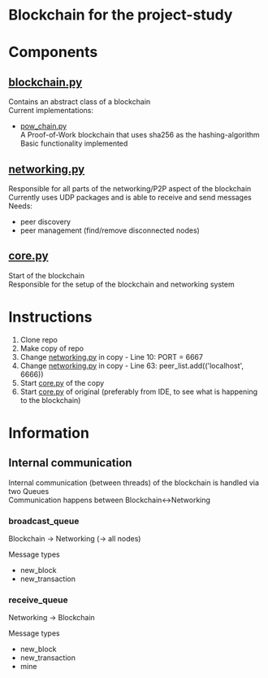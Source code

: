 # Blockchain for the project-study

# Components
## [blockchain.py](./blockchain.py)
Contains an abstract class of a blockchain \
Current implementations:
* [pow_chain.py](./pow_chain.py)\
A Proof-of-Work blockchain that uses sha256 as the hashing-algorithm \
Basic functionality implemented
## [networking.py](./networking-py)
Responsible for all parts of the networking/P2P aspect of the blockchain \
Currently uses UDP packages and is able to receive and send messages\
Needs:
* peer discovery
* peer management (find/remove disconnected nodes)
## [core.py](./core.py)
Start of the blockchain \
Responsible for the setup of the blockchain and networking system

# Instructions
1. Clone repo
2. Make copy of repo
3. Change [networking.py](./networking-py) in copy - Line 10: PORT = 6667 
4. Change [networking.py](./networking-py) in copy - Line 63: peer_list.add(('localhost', 6666))
5. Start [core.py](./core.py) of the copy
6. Start [core.py](./core.py) of original (preferably from IDE, to see what is happening to the blockchain)

# Information
## Internal communication
Internal communication (between threads) of the blockchain is handled via two Queues \
Communication happens between Blockchain<->Networking
### broadcast_queue
Blockchain -> Networking (-> all nodes)

Message types
* new_block
* new_transaction

### receive_queue
Networking -> Blockchain 

Message types
* new_block
* new_transaction
* mine